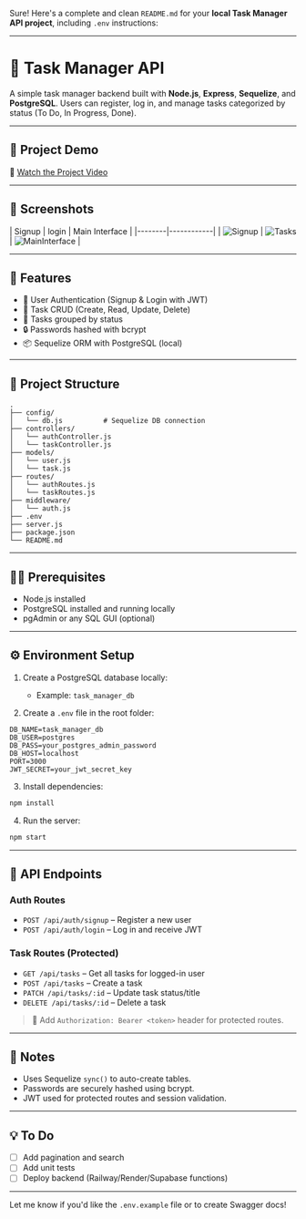 Sure! Here's a complete and clean `README.md` for your **local Task Manager API project**, including `.env` instructions:

---

# 📝 Task Manager API

A simple task manager backend built with **Node.js**, **Express**, **Sequelize**, and **PostgreSQL**. Users can register, log in, and manage tasks categorized by status (To Do, In Progress, Done).

---

## 🔗 Project Demo

🎥 [Watch the Project Video](https://drive.google.com/file/d/1XShM93iILXojKg-33B51XkQhARwd1xJF/view?usp=sharing)

---

## 📸 Screenshots

| Signup | login | Main Interface |
|--------|------------|
| ![Signup](./assets/signup.png) | ![Tasks](./assets/login.png) | ![MainInterface](./assets/mainInterface.png) |

---

## 🚀 Features

* 🔐 User Authentication (Signup & Login with JWT)
* 🧾 Task CRUD (Create, Read, Update, Delete)
* 📌 Tasks grouped by status
* 🔒 Passwords hashed with bcrypt
* 📦 Sequelize ORM with PostgreSQL (local)

---

## 📁 Project Structure

```
.
├── config/
│   └── db.js          # Sequelize DB connection
├── controllers/
│   └── authController.js
│   └── taskController.js
├── models/
│   └── user.js
│   └── task.js
├── routes/
│   └── authRoutes.js
│   └── taskRoutes.js
├── middleware/
│   └── auth.js
├── .env
├── server.js
├── package.json
└── README.md
```

---

## 🧑‍💻 Prerequisites

* Node.js installed
* PostgreSQL installed and running locally
* pgAdmin or any SQL GUI (optional)

---

## ⚙️ Environment Setup

1. Create a PostgreSQL database locally:

   * Example: `task_manager_db`

2. Create a `.env` file in the root folder:

```env
DB_NAME=task_manager_db
DB_USER=postgres
DB_PASS=your_postgres_admin_password
DB_HOST=localhost
PORT=3000
JWT_SECRET=your_jwt_secret_key
```

3. Install dependencies:

```bash
npm install
```

4. Run the server:

```bash
npm start
```

---

## 🧪 API Endpoints

### Auth Routes

* `POST /api/auth/signup` – Register a new user
* `POST /api/auth/login` – Log in and receive JWT

### Task Routes (Protected)

* `GET /api/tasks` – Get all tasks for logged-in user
* `POST /api/tasks` – Create a task
* `PATCH /api/tasks/:id` – Update task status/title
* `DELETE /api/tasks/:id` – Delete a task

> 🔐 Add `Authorization: Bearer <token>` header for protected routes.

---

## 🧼 Notes

* Uses Sequelize `sync()` to auto-create tables.
* Passwords are securely hashed using bcrypt.
* JWT used for protected routes and session validation.

---

## 💡 To Do

* [ ] Add pagination and search
* [ ] Add unit tests
* [ ] Deploy backend (Railway/Render/Supabase functions)

---

Let me know if you'd like the `.env.example` file or to create Swagger docs!

